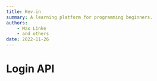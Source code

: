 ```yaml
---
title: Kev.in
summary: A learning platform for programming beginners.
authors:
    - Max Linke
    - and others
date: 2022-11-26
---
```


# Login API
